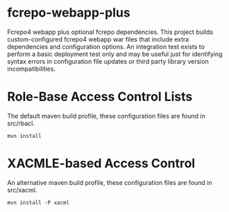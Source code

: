 fcrepo-webapp-plus
==================

Fcrepo4 webapp plus optional fcrepo dependencies.  This project builds custom-configured
fcrepo4 webapp war files that include extra dependencies and configuration options.  An
integration test exists to perform a basic deployment test only and may be useful just for
identifying syntax errors in configuration file updates or third party library version
incompatibilities.

# Role-Base Access Control Lists

The default maven build profile, these configuration files are found in src/rbacl.
```
mvn install
```

# XACMLE-based Access Control
An alternative maven build profile, these configuration files are found in src/xacml.
```
mvn install -P xacml
```
